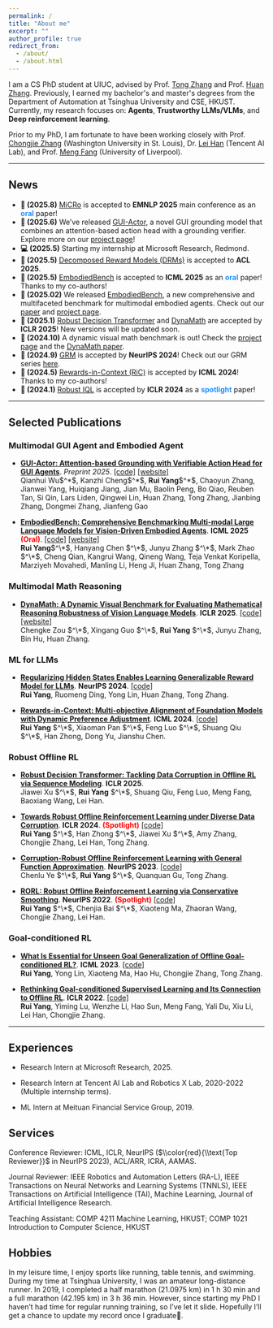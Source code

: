 ```yaml
---
permalink: /
title: "About me"
excerpt: ""
author_profile: true
redirect_from: 
  - /about/
  - /about.html
---
```


I am a CS PhD student at UIUC, advised by Prof. [Tong Zhang](http://tongzhang-ml.org) and Prof. [Huan Zhang](https://www.huan-zhang.com). Previously, I earned my bachelor's and master's degrees from the Department of Automation at Tsinghua University and CSE, HKUST. Currently, my research focuses on: **Agents**, **Trustworthy LLMs/VLMs**, and **Deep reinforcement learning**.

Prior to my PhD, I am fortunate to have been working closely with Prof. [Chongjie Zhang](https://engineering.wustl.edu/faculty/Chongjie-Zhang.html) (Washington University in St. Louis), Dr. [Lei Han](http://www.leihan.org) (Tencent AI Lab), and Prof. [Meng Fang](https://mengfn.github.io) (University of Liverpool). 

---

## News
- **🎉 (2025.8)** [MiCRo](https://arxiv.org/abs/2505.24846) is accepted to **EMNLP 2025** main conference as an <span style="color:DodgerBlue;">**oral**</span> paper!
- **🌟 (2025.6)** We’ve released [GUI-Actor](https://arxiv.org/abs/2506.03143), a novel GUI grounding model that combines an attention-based action head with a grounding verifier. Explore more on our [project page](https://microsoft.github.io/GUI-Actor/)!
- **💻 (2025.5)** Starting my internship at Microsoft Research, Redmond.
- **🎉 (2025.5)** [Decomposed Reward Models (DRMs)](https://arxiv.org/pdf/2502.13131) is accepted to **ACL 2025**.
- **🎉 (2025.5)** [EmbodiedBench](https://github.com/EmbodiedBench/EmbodiedBench) is accepted to **ICML 2025** as an <span style="color:DodgerBlue;">**oral**</span> paper! Thanks to my co-authors!
- **🌟 (2025.02)** We released [EmbodiedBench](https://github.com/EmbodiedBench/EmbodiedBench), a new comprehensive and multifaceted benchmark for multimodal embodied agents. Check out our [paper](https://arxiv.org/abs/2502.09560) and [project page](https://embodiedbench.github.io/).
- **🎉 (2025.1)** [Robust Decision Transformer](https://arxiv.org/abs/2407.04285) and [DynaMath](https://arxiv.org/abs/2411.00836) are accepted by **ICLR 2025**! New versions will be updated soon.
- **🌟 (2024.10)** A dynamic visual math benchmark is out! Check the [project page](https://dynamath.github.io) and the [DynaMath paper](https://huan-zhang.com/DynaMath.pdf).
- **🎉 (2024.9)** [GRM](https://arxiv.org/abs/2406.10216) is accepted by **NeurIPS 2024**! Check out our GRM series [here](https://github.com/YangRui2015/Generalizable-Reward-Model).
- **🎉 (2024.5)** [Rewards-in-Context (RiC)](https://arxiv.org/abs/2402.10207) is accepted by **ICML 2024**! Thanks to my co-authors!
- **🎉 (2024.1)** [Robust IQL](https://openreview.net/forum?id=5hAMmCU0bK) is accepted by **ICLR 2024** as a <span style="color:DodgerBlue;">**spotlight**</span> paper!

---
## Selected Publications 

### Multimodal GUI Agent and Embodied Agent
- **[GUI-Actor: Attention-based Grounding with Verifiable Action Head for GUI Agents](https://arxiv.org/abs/2506.03143)**. *Preprint 2025*. [\[code\]](https://github.com/microsoft/GUI-Actor) [\[website\]](https://microsoft.github.io/GUI-Actor)    
  Qianhui Wu\$^\*\$, Kanzhi Cheng\$^\*\$, **Rui Yang**\$^\*\$, Chaoyun Zhang, Jianwei Yang, Huiqiang Jiang, Jian Mu, Baolin Peng, Bo Qiao, Reuben Tan, Si Qin, Lars Liden, Qingwei Lin, Huan Zhang, Tong Zhang, Jianbing Zhang, Dongmei Zhang, Jianfeng Gao

- **[EmbodiedBench: Comprehensive Benchmarking Multi-modal Large Language Models for Vision-Driven Embodied Agents](https://arxiv.org/abs/2502.09560)**. **ICML 2025** <span style="color:red;">**(Oral)**</span>. [[code]](https://github.com/EmbodiedBench/EmbodiedBench) [[website]](https://embodiedbench.github.io/)  
  **Rui Yang**$^\*$, Hanyang Chen $^\*$, Junyu Zhang $^\*$, Mark Zhao $^\*$, Cheng Qian, Kangrui Wang, Qineng Wang, Teja Venkat Koripella, Marziyeh Movahedi, Manling Li, Heng Ji, Huan Zhang, Tong Zhang

### Multimodal Math Reasoning 
- **[DynaMath: A Dynamic Visual Benchmark for Evaluating Mathematical Reasoning Robustness of Vision Language Models](https://arxiv.org/abs/2411.00836)**. **ICLR 2025**. [[code]](https://github.com/DynaMath/DynaMath) [[website]](https://dynamath.github.io/)  
  Chengke Zou $^\*$, Xingang Guo $^\*$, **Rui Yang** $^\*$, Junyu Zhang, Bin Hu, Huan Zhang.

### ML for LLMs
- **[Regularizing Hidden States Enables Learning Generalizable Reward Model for LLMs](https://arxiv.org/abs/2406.10216)**. **NeurIPS 2024**. [[code]](https://github.com/YangRui2015/Generalizable-Reward-Model)  
  **Rui Yang**, Ruomeng Ding, Yong Lin, Huan Zhang, Tong Zhang.

- **[Rewards-in-Context: Multi-objective Alignment of Foundation Models with Dynamic Preference Adjustment](https://arxiv.org/abs/2402.10207)**. **ICML 2024**. [[code]](https://github.com/YangRui2015/RiC)  
  **Rui Yang** $^\*$, Xiaoman Pan $^\*$, Feng Luo $^\*$, Shuang Qiu $^\*$, Han Zhong, Dong Yu, Jianshu Chen.

### Robust Offline RL

- **[Robust Decision Transformer: Tackling Data Corruption in Offline RL via Sequence Modeling](https://openreview.net/forum?id=phAlw3JPms)**. **ICLR 2025**.  
  Jiawei Xu $^\*$, **Rui Yang** $^\*$, Shuang Qiu, Feng Luo, Meng Fang, Baoxiang Wang, Lei Han.

- **[Towards Robust Offline Reinforcement Learning under Diverse Data Corruption](https://openreview.net/forum?id=5hAMmCU0bK)**. **ICLR 2024**. <span style="color:red;">**(Spotlight)**</span> [[code]](https://github.com/YangRui2015/RIQL)  
  **Rui Yang** $^\*$, Han Zhong $^\*$, Jiawei Xu $^\*$, Amy Zhang, Chongjie Zhang, Lei Han, Tong Zhang.

- **[Corruption-Robust Offline Reinforcement Learning with General Function Approximation](https://openreview.net/forum?id=K9M7XNS9BX)**. **NeurIPS 2023**. [[code]](https://github.com/YangRui2015/UWMSG)  
  Chenlu Ye $^\*$, **Rui Yang** $^\*$, Quanquan Gu, Tong Zhang.

- **[RORL: Robust Offline Reinforcement Learning via Conservative Smoothing](https://openreview.net/forum?id=_QzJJGH_KE)**. **NeurIPS 2022**. <span style="color:red;">**(Spotlight)**</span> [[code]](https://github.com/YangRui2015/RORL)  
  **Rui Yang** $^\*$, Chenjia Bai $^\*$, Xiaoteng Ma, Zhaoran Wang, Chongjie Zhang, Lei Han.

### Goal-conditioned RL
- **[What Is Essential for Unseen Goal Generalization of Offline Goal-conditioned RL?](https://openreview.net/forum?id=UrQySwOk4q)**. **ICML 2023**. [[code]](https://github.com/YangRui2015/GOAT)  
  **Rui Yang**, Yong Lin, Xiaoteng Ma, Hao Hu, Chongjie Zhang, Tong Zhang.

- **[Rethinking Goal-conditioned Supervised Learning and Its Connection to Offline RL](https://openreview.net/forum?id=KJztlfGPdwW)**. **ICLR 2022**. [[code]](https://github.com/YangRui2015/AWGCSL)  
  **Rui Yang**, Yiming Lu, Wenzhe Li, Hao Sun, Meng Fang, Yali Du, Xiu Li, Lei Han, Chongjie Zhang.


---


## Experiences

- Research Intern at Microsoft Research, 2025.

- Research Intern at Tencent AI Lab and Robotics X Lab, 2020-2022 (Multiple internship terms).

- ML Intern at Meituan Financial Service Group, 2019.

## Services

Conference Reviewer: ICML, ICLR, NeurIPS ($\\color{red}{\\text{Top Reviewer}}$ in NeurIPS 2023), ACL/ARR, ICRA, AAMAS. 

Journal Reviewer: IEEE Robotics and Automation Letters (RA-L), IEEE Transactions on Neural Networks and
Learning Systems (TNNLS), IEEE Transactions on Artificial Intelligence (TAI), Machine Learning, Journal of Artificial Intelligence Research.

Teaching Assistant: COMP 4211 Machine Learning, HKUST; COMP 1021 Introduction to Computer Science, HKUST


## Hobbies

In my leisure time, I enjoy sports like running, table tennis, and swimming. During my time at Tsinghua University, I was an amateur long-distance runner. In 2019, I completed a half marathon (21.0975 km) in 1 h 30 min and a full marathon (42.195 km) in 3 h 36 min. However, since starting my PhD I haven’t had time for regular running training, so I’ve let it slide. Hopefully I’ll get a chance to update my record once I graduate🙂.
